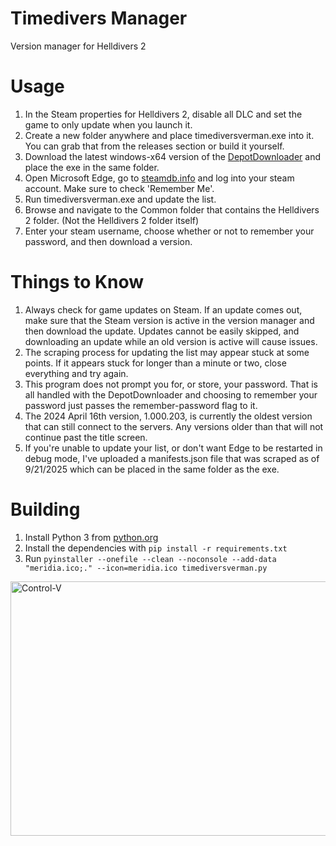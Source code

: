 # Timedivers Manager
Version manager for Helldivers 2

# Usage
1. In the Steam properties for Helldivers 2, disable all DLC and set the game to only update when you launch it.
2. Create a new folder anywhere and place timediversverman.exe into it. You can grab that from the releases section or build it yourself.
3. Download the latest windows-x64 version of the [DepotDownloader](https://github.com/SteamRE/DepotDownloader/releases) and place the exe in the same folder.
4. Open Microsoft Edge, go to [steamdb.info](https://steamdb.info) and log into your steam account. Make sure to check 'Remember Me'.
5. Run timediversverman.exe and update the list.
6. Browse and navigate to the Common folder that contains the Helldivers 2 folder. (Not the Helldivers 2 folder itself)
7. Enter your steam username, choose whether or not to remember your password, and then download a version.

# Things to Know
1. Always check for game updates on Steam. If an update comes out, make sure that the Steam version is active in the version manager and then download the update. Updates cannot be easily skipped, and downloading an update while an old version is active will cause issues.
2. The scraping process for updating the list may appear stuck at some points. If it appears stuck for longer than a minute or two, close everything and try again.
3. This program does not prompt you for, or store, your password. That is all handled with the DepotDownloader and choosing to remember your password just passes the remember-password flag to it.
4. The 2024 April 16th version, 1.000.203, is currently the oldest version that can still connect to the servers. Any versions older than that will not continue past the title screen.
5. If you're unable to update your list, or don't want Edge to be restarted in debug mode, I've uploaded a manifests.json file that was scraped as of 9/21/2025 which can be placed in the same folder as the exe.

# Building
1. Install Python 3 from [python.org](https://python.org)
2. Install the dependencies with `pip install -r requirements.txt`
3. Run `pyinstaller --onefile --clean --noconsole --add-data "meridia.ico;." --icon=meridia.ico timediversverman.py`

<img width="525" height="407" alt="Control-V" src="https://i.imgur.com/pyFDqow.png"/>
